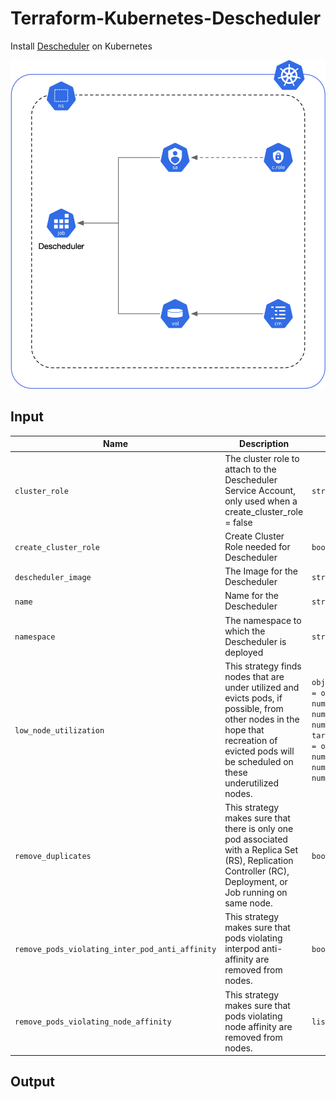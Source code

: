 # Terraform-Kubernetes-Descheduler

Install [Descheduler](https://github.com/kubernetes-sigs/descheduler) on Kubernetes

![Descheduler resources overview](./docs/images/resources.png)

## Input

| Name                                            | Description                                                                                                                                                                                  | Type                                                                                                                                                        | Default       | Required |
| ----------------------------------------------- | -------------------------------------------------------------------------------------------------------------------------------------------------------------------------------------------- | ----------------------------------------------------------------------------------------------------------------------------------------------------------- | ------------- | -------- |
| `cluster_role`                                  | The cluster role to attach to the Descheduler Service Account, only used when a create_cluster_role = false                                                                                  | `string`                                                                                                                                                    | `null`        | no       |
| `create_cluster_role`                           | Create Cluster Role needed for Descheduler                                                                                                                                                   | `bool`                                                                                                                                                      | `true`        | no       |
| `descheduler_image`                             | The Image for the Descheduler                                                                                                                                                                | `string`                                                                                                                                                    | -             | yes      |
| `name`                                          | Name for the Descheduler                                                                                                                                                                     | `string`                                                                                                                                                    | `descheduler` | no       |
| `namespace`                                     | The namespace to which the Descheduler is deployed                                                                                                                                           | `string`                                                                                                                                                    | `kube-system` | no       |
| `low_node_utilization`                          | This strategy finds nodes that are under utilized and evicts pods, if possible, from other nodes in the hope that recreation of evicted pods will be scheduled on these underutilized nodes. | `object({tresholds = object({ cpu = number, memory = number, pods = number}), targetThresholds = object({ cpu = number, memory = number, pods = number})})` | `null`        | no       |
| `remove_duplicates`                             | This strategy makes sure that there is only one pod associated with a Replica Set (RS), Replication Controller (RC), Deployment, or Job running on same node.                                | `bool`                                                                                                                                                      | `null`        | no       |
| `remove_pods_violating_inter_pod_anti_affinity` | This strategy makes sure that pods violating interpod anti-affinity are removed from nodes.                                                                                                  | `bool`                                                                                                                                                      | `null`        | no       |
| `remove_pods_violating_node_affinity`           | This strategy makes sure that pods violating node affinity are removed from nodes.                                                                                                           | `list(string)`                                                                                                                                              | `null`        | no       |


## Output
